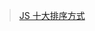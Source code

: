 <!--
 * @Author: your name
 * @Date: 2021-03-04 21:17:08
 * @LastEditTime: 2021-03-04 21:17:49
 * @LastEditors: Please set LastEditors
 * @Description: In User Settings Edit
 * @FilePath: \知识点梳理\JS-PARK\JavaScript\算法\README.md
-->

> [JS 十大排序方式](https://www.cnblogs.com/AlbertP/p/10847627.html)